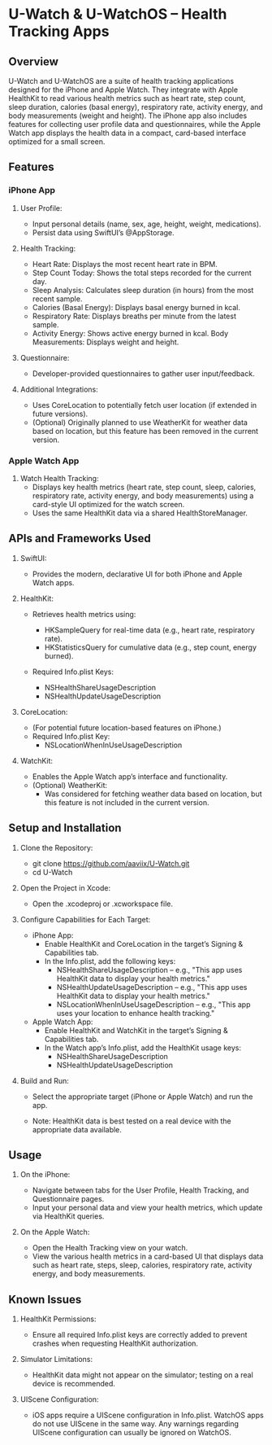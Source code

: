 # U-Watch & U-WatchOS – Health Tracking Apps

## Overview

U-Watch and U-WatchOS are a suite of health tracking applications designed for the iPhone and Apple Watch. They integrate with Apple HealthKit to read various health metrics such as heart rate, step count, sleep duration, calories (basal energy), respiratory rate, activity energy, and body measurements (weight and height). The iPhone app also includes features for collecting user profile data and questionnaires, while the Apple Watch app displays the health data in a compact, card-based interface optimized for a small screen.

## Features

### iPhone App
1. User Profile:
    - Input personal details (name, sex, age, height, weight, medications).
    - Persist data using SwiftUI’s @AppStorage.

2. Health Tracking:
    - Heart Rate: Displays the most recent heart rate in BPM.
    - Step Count Today: Shows the total steps recorded for the current day.
    - Sleep Analysis: Calculates sleep duration (in hours) from the most recent sample.
    - Calories (Basal Energy): Displays basal energy burned in kcal.
    - Respiratory Rate: Displays breaths per minute from the latest sample.
    - Activity Energy: Shows active energy burned in kcal.
    Body Measurements: Displays weight and height.

3. Questionnaire:
    - Developer-provided questionnaires to gather user input/feedback.

4. Additional Integrations:
    - Uses CoreLocation to potentially fetch user location (if extended in future versions).
    - (Optional) Originally planned to use WeatherKit for weather data based on location, but this feature has been removed in the current version.

### Apple Watch App

1. Watch Health Tracking:
    - Displays key health metrics (heart rate, step count, sleep, calories, respiratory rate, activity energy, and body measurements) using a card-style UI optimized for the watch screen.
    - Uses the same HealthKit data via a shared HealthStoreManager.

## APIs and Frameworks Used

1. SwiftUI:
    - Provides the modern, declarative UI for both iPhone and Apple Watch apps.

2. HealthKit:
    - Retrieves health metrics using:
        - HKSampleQuery for real-time data (e.g., heart rate, respiratory rate).
        - HKStatisticsQuery for cumulative data (e.g., step count, energy burned).

    - Required Info.plist Keys:
        - NSHealthShareUsageDescription
        - NSHealthUpdateUsageDescription
3. CoreLocation:
    - (For potential future location-based features on iPhone.)
    - Required Info.plist Key:
        - NSLocationWhenInUseUsageDescription

4. WatchKit:
    - Enables the Apple Watch app’s interface and functionality.
    - (Optional) WeatherKit:
        - Was considered for fetching weather data based on location, but this feature is not included in the current version.

## Setup and Installation

1. Clone the Repository:
    - git clone https://github.com/aaviix/U-Watch.git
    - cd U-Watch

2. Open the Project in Xcode:
    - Open the .xcodeproj or .xcworkspace file.

3. Configure Capabilities for Each Target:

    - iPhone App:
        - Enable HealthKit and CoreLocation in the target’s Signing & Capabilities tab.
        - In the Info.plist, add the following keys:
            - NSHealthShareUsageDescription – e.g., "This app uses HealthKit data to display your health metrics."
            - NSHealthUpdateUsageDescription – e.g., "This app uses HealthKit data to display your health metrics."
            - NSLocationWhenInUseUsageDescription – e.g., "This app uses your location to enhance health tracking."
    - Apple Watch App:
        - Enable HealthKit and WatchKit in the target’s Signing & Capabilities tab.
        - In the Watch app’s Info.plist, add the HealthKit usage keys:
            - NSHealthShareUsageDescription
            - NSHealthUpdateUsageDescription

4. Build and Run:
    - Select the appropriate target (iPhone or Apple Watch) and run the app.
    
    - Note: HealthKit data is best tested on a real device with the appropriate data available.

## Usage

1. On the iPhone:

    - Navigate between tabs for the User Profile, Health Tracking, and Questionnaire pages.
    - Input your personal data and view your health metrics, which update via HealthKit queries.

2. On the Apple Watch:
    - Open the Health Tracking view on your watch.
    - View the various health metrics in a card-based UI that displays data such as heart rate, steps, sleep, calories, respiratory rate, activity energy, and body measurements.

## Known Issues

1. HealthKit Permissions:
    - Ensure all required Info.plist keys are correctly added to prevent crashes when requesting HealthKit authorization.

2. Simulator Limitations:
    - HealthKit data might not appear on the simulator; testing on a real device is recommended.

3. UIScene Configuration:
    - iOS apps require a UIScene configuration in Info.plist. WatchOS apps do not use UIScene in the same way. Any warnings regarding UIScene configuration can usually be ignored on WatchOS.